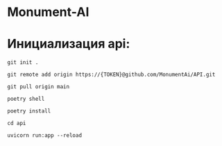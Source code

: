# Monument-AI



# Инициализация api:

```
git init .

git remote add origin https://{TOKEN}@github.com/MonumentAi/API.git

git pull origin main

poetry shell

poetry install

cd api

uvicorn run:app --reload

```
